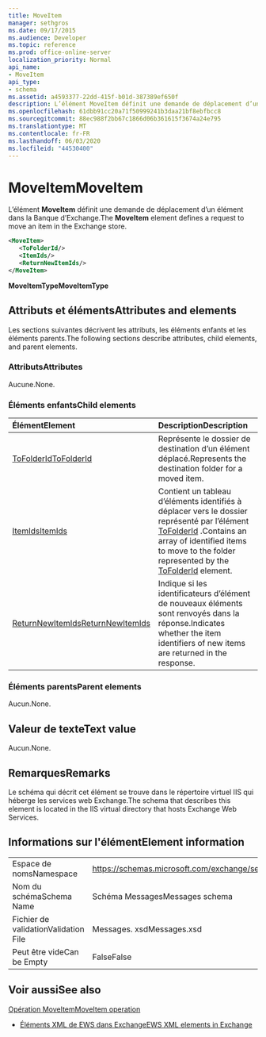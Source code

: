 ```yaml
---
title: MoveItem
manager: sethgros
ms.date: 09/17/2015
ms.audience: Developer
ms.topic: reference
ms.prod: office-online-server
localization_priority: Normal
api_name:
- MoveItem
api_type:
- schema
ms.assetid: a4593377-22dd-415f-b01d-387389ef650f
description: L’élément MoveItem définit une demande de déplacement d’un élément dans la Banque d’Exchange.
ms.openlocfilehash: 61dbb91cc20a71f50999241b3daa21bf8ebfbcc8
ms.sourcegitcommit: 88ec988f2bb67c1866d06b361615f3674a24e795
ms.translationtype: MT
ms.contentlocale: fr-FR
ms.lasthandoff: 06/03/2020
ms.locfileid: "44530400"
---
```

# <a name="moveitem"></a><span data-ttu-id="3605a-103">MoveItem</span><span class="sxs-lookup"><span data-stu-id="3605a-103">MoveItem</span></span>

<span data-ttu-id="3605a-104">L’élément **MoveItem** définit une demande de déplacement d’un élément dans la Banque d’Exchange.</span><span class="sxs-lookup"><span data-stu-id="3605a-104">The **MoveItem** element defines a request to move an item in the Exchange store.</span></span> 
  
```XML
<MoveItem>
   <ToFolderId/>
   <ItemIds/>
   <ReturnNewItemIds/>
</MoveItem>
```

 <span data-ttu-id="3605a-105">**MoveItemType**</span><span class="sxs-lookup"><span data-stu-id="3605a-105">**MoveItemType**</span></span>
## <a name="attributes-and-elements"></a><span data-ttu-id="3605a-106">Attributs et éléments</span><span class="sxs-lookup"><span data-stu-id="3605a-106">Attributes and elements</span></span>

<span data-ttu-id="3605a-107">Les sections suivantes décrivent les attributs, les éléments enfants et les éléments parents.</span><span class="sxs-lookup"><span data-stu-id="3605a-107">The following sections describe attributes, child elements, and parent elements.</span></span>
  
### <a name="attributes"></a><span data-ttu-id="3605a-108">Attributs</span><span class="sxs-lookup"><span data-stu-id="3605a-108">Attributes</span></span>

<span data-ttu-id="3605a-109">Aucune.</span><span class="sxs-lookup"><span data-stu-id="3605a-109">None.</span></span>
  
### <a name="child-elements"></a><span data-ttu-id="3605a-110">Éléments enfants</span><span class="sxs-lookup"><span data-stu-id="3605a-110">Child elements</span></span>

|<span data-ttu-id="3605a-111">**Élément**</span><span class="sxs-lookup"><span data-stu-id="3605a-111">**Element**</span></span>|<span data-ttu-id="3605a-112">**Description**</span><span class="sxs-lookup"><span data-stu-id="3605a-112">**Description**</span></span>|
|:-----|:-----|
|[<span data-ttu-id="3605a-113">ToFolderId</span><span class="sxs-lookup"><span data-stu-id="3605a-113">ToFolderId</span></span>](tofolderid.md) <br/> |<span data-ttu-id="3605a-114">Représente le dossier de destination d’un élément déplacé.</span><span class="sxs-lookup"><span data-stu-id="3605a-114">Represents the destination folder for a moved item.</span></span>  <br/> |
|[<span data-ttu-id="3605a-115">ItemIds</span><span class="sxs-lookup"><span data-stu-id="3605a-115">ItemIds</span></span>](itemids.md) <br/> |<span data-ttu-id="3605a-116">Contient un tableau d’éléments identifiés à déplacer vers le dossier représenté par l’élément [ToFolderId](tofolderid.md) .</span><span class="sxs-lookup"><span data-stu-id="3605a-116">Contains an array of identified items to move to the folder represented by the [ToFolderId](tofolderid.md) element.</span></span>  <br/> |
|[<span data-ttu-id="3605a-117">ReturnNewItemIds</span><span class="sxs-lookup"><span data-stu-id="3605a-117">ReturnNewItemIds</span></span>](returnnewitemids.md) <br/> |<span data-ttu-id="3605a-118">Indique si les identificateurs d’élément de nouveaux éléments sont renvoyés dans la réponse.</span><span class="sxs-lookup"><span data-stu-id="3605a-118">Indicates whether the item identifiers of new items are returned in the response.</span></span>  <br/> |
   
### <a name="parent-elements"></a><span data-ttu-id="3605a-119">Éléments parents</span><span class="sxs-lookup"><span data-stu-id="3605a-119">Parent elements</span></span>

<span data-ttu-id="3605a-120">Aucun.</span><span class="sxs-lookup"><span data-stu-id="3605a-120">None.</span></span>
  
## <a name="text-value"></a><span data-ttu-id="3605a-121">Valeur de texte</span><span class="sxs-lookup"><span data-stu-id="3605a-121">Text value</span></span>

<span data-ttu-id="3605a-122">Aucun.</span><span class="sxs-lookup"><span data-stu-id="3605a-122">None.</span></span>
  
## <a name="remarks"></a><span data-ttu-id="3605a-123">Remarques</span><span class="sxs-lookup"><span data-stu-id="3605a-123">Remarks</span></span>

<span data-ttu-id="3605a-124">Le schéma qui décrit cet élément se trouve dans le répertoire virtuel IIS qui héberge les services web Exchange.</span><span class="sxs-lookup"><span data-stu-id="3605a-124">The schema that describes this element is located in the IIS virtual directory that hosts Exchange Web Services.</span></span>
  
## <a name="element-information"></a><span data-ttu-id="3605a-125">Informations sur l'élément</span><span class="sxs-lookup"><span data-stu-id="3605a-125">Element information</span></span>

|||
|:-----|:-----|
|<span data-ttu-id="3605a-126">Espace de noms</span><span class="sxs-lookup"><span data-stu-id="3605a-126">Namespace</span></span>  <br/> |https://schemas.microsoft.com/exchange/services/2006/messages  <br/> |
|<span data-ttu-id="3605a-127">Nom du schéma</span><span class="sxs-lookup"><span data-stu-id="3605a-127">Schema Name</span></span>  <br/> |<span data-ttu-id="3605a-128">Schéma Messages</span><span class="sxs-lookup"><span data-stu-id="3605a-128">Messages schema</span></span>  <br/> |
|<span data-ttu-id="3605a-129">Fichier de validation</span><span class="sxs-lookup"><span data-stu-id="3605a-129">Validation File</span></span>  <br/> |<span data-ttu-id="3605a-130">Messages. xsd</span><span class="sxs-lookup"><span data-stu-id="3605a-130">Messages.xsd</span></span>  <br/> |
|<span data-ttu-id="3605a-131">Peut être vide</span><span class="sxs-lookup"><span data-stu-id="3605a-131">Can be Empty</span></span>  <br/> |<span data-ttu-id="3605a-132">False</span><span class="sxs-lookup"><span data-stu-id="3605a-132">False</span></span>  <br/> |
   
## <a name="see-also"></a><span data-ttu-id="3605a-133">Voir aussi</span><span class="sxs-lookup"><span data-stu-id="3605a-133">See also</span></span>



[<span data-ttu-id="3605a-134">Opération MoveItem</span><span class="sxs-lookup"><span data-stu-id="3605a-134">MoveItem operation</span></span>](moveitem-operation.md)


- [<span data-ttu-id="3605a-135">Éléments XML de EWS dans Exchange</span><span class="sxs-lookup"><span data-stu-id="3605a-135">EWS XML elements in Exchange</span></span>](ews-xml-elements-in-exchange.md)


